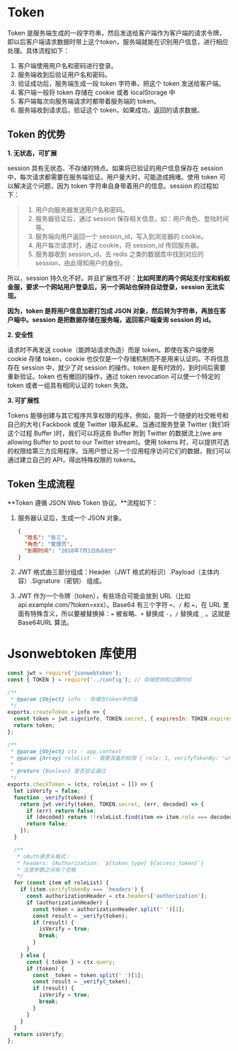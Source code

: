 # Token

Token 是服务端生成的一段字符串，然后发送给客户端作为客户端的请求令牌，即以后客户端请求数据时带上这个token，服务端就能在识别用户信息，进行相应处理。具体流程如下：

1. 客户端使用用户名和密码进行登录。
2. 服务端收到后验证用户名和密码。
3. 验证成功后，服务端生成一段 token 字符串，把这个 token 发送给客户端。
4. 客户端一般将 token 存储在 cookie 或者 localStorage 中
5. 客户端每次向服务端请求时都带着服务端的 token。
6. 服务端收到请求后，验证这个 token，如果成功，返回的请求数据。

## Token 的优势

**1. 无状态，可扩展**

session 具有无状态、不存储的特点。如果将已验证的用户信息保存在 session 中，每次请求都需要在服务端验证。用户量大时，可能造成拥堵。使用 token 可以解决这个问题，因为 token 字符串自身带着用户的信息。session 的过程如下：

> 1. 用户向服务器发送用户名和密码。
> 2. 服务器验证后，通过 session 保存相关信息，如：用户角色、登陆时间等。
> 3. 服务端向用户返回一个 session_id，写入到浏览器的 cookie。
> 4. 用户每次请求时，通过 cookie，将 session_id 传回服务器。
> 5. 服务器收到 session_id，去 redis 之类的数据库中找到对应的 session，由此得知用户的身份。

所以，session 持久化不好。并且扩展性不好：**比如阿里的两个网站支付宝和蚂蚁金服，要求一个网站用户登录后，另一个网站也保持自动登录，session 无法实现。**

**因为，token 是将用户信息加密打包成 JSON 对象，然后转为字符串，再放在客户端中。session 是把数据存储在服务端，返回客户端查询 session 的 id。**

**2. 安全性**

请求时不再发送 cookie（能跨站请求伪造）而是 token。即使在客户端使用 cookie 存储 token，cookie 也仅仅是一个存储机制而不是用来认证的。不将信息存在 session 中，就少了对 session 的操作。token 是有时效的，到时间后需要重新验证。token 也有撤回的操作，通过 token revocation 可以使一个特定的 token 或者一组具有相同认证的 token 失效。

**3. 可扩展性**

Tokens 能够创建与其它程序共享权限的程序。例如，能将一个随便的社交帐号和自己的大号( Fackbook 或是 Twitter )联系起来。当通过服务登录 Twitter (我们将这个过程 Buffer )时，我们可以将这些 Buffer 附到 Twitter 的数据流上(we are allowing Buffer to post to our Twitter stream)。使用 tokens 时，可以提供可选的权限给第三方应用程序。当用户想让另一个应用程序访问它们的数据，我们可以通过建立自己的 API，得出特殊权限的 tokens。



## Token 生成流程

**Token 遵循 JSON Web Token 协议。**流程如下：

1. 服务器认证后，生成一个 JSON 对象。

   ```json
   {
     "姓名": "张三",
     "角色": "管理员",
     "到期时间": "2018年7月1日0点0分"
   }
   ```

2. JWT 格式由三部分组成：Header（JWT 格式的标识）.Payload（主体内容）.Signature（密钥） 组成。

3. JWT 作为一个令牌（token），有些场合可能会放到 URL（比如 api.example.com/?token=xxx）。Base64 有三个字符 `+`、`/` 和 `=`，在 URL 里面有特殊含义，所以要被替换掉：`=` 被省略、`+` 替换成 `-`，`/` 替换成 `_` 。这就是 Base64URL 算法。



# Jsonwebtoken 库使用

```js
const jwt = require('jsonwebtoken');
const { TOKEN } = require('../config'); // 存储密钥和过期时间

/**
 * @param {Object} info - 存储在token中的值
 */
exports.createToken = info => {
  const token = jwt.sign(info, TOKEN.secret, { expiresIn: TOKEN.expiresIn });
  return token;
};

/**
 * @param {Object} ctx - app.context
 * @param {Array} roleList - 需要具备的权限 { role: 1, verifyTokenBy: 'url' }
 *
 * @return {Boolean} 是否验证通过
 */
exports.checkToken = (ctx, roleList = []) => {
  let isVerify = false;
  function _verify(token) {
    return jwt.verify(token, TOKEN.secret, (err, decoded) => {
      if (err) return false;
      if (decoded) return !!roleList.find(item => item.role === decoded.role);
      return false;
    });
  }

  /**
   * oAuth请求头格式：
   * headers: {Authorization: `${token_type} ${access_token}`}
   * 注意参数之间有个空格
   */
  for (const item of roleList) {
    if (item.verifyTokenBy === 'headers') {
      const authorizationHeader = ctx.headers['authorization'];
      if (authorizationHeader) {
        const token = authorizationHeader.split(' ')[1];
        const result = _verify(token);
        if (result) {
          isVerify = true;
          break;
        }
      }
    } else {
      const { token } = ctx.query;
      if (token) {
        const _token = token.split(' ')[1];
        const result = _verify(_token);
        if (result) {
          isVerify = true;
          break;
        }
      }
    }
  }
  return isVerify;
};
```





















